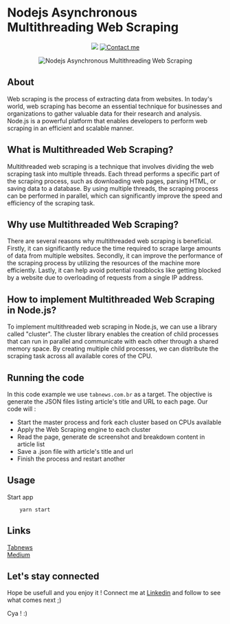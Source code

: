 # Nodejs Asynchronous Multithreading Web Scraping

<p align="center">
    <a href="#" alt="Style">
        <img src="https://img.shields.io/badge/style-flat--square-green?logo=appveyor&style=flat-square" /></a>
    <a href="https://linktr.ee/olavomello">
        <img src="https://img.shields.io/badge/contact-Contact--me-blue"
            alt="Contact me"></a>
</p>

<div align="center"><img src="https://miro.medium.com/v2/resize:fit:640/format:webp/1*PHyL96esrfTneTBHubMdWQ.png" alt="Nodejs Asynchronous Multithreading Web Scraping" title="Nodejs Asynchronous Multithreading Web Scraping"/></div>


## About 

Web scraping is the process of extracting data from websites. In today's world, web scraping has become an essential technique for businesses and organizations to gather valuable data for their research and analysis. Node.js is a powerful platform that enables developers to perform web scraping in an efficient and scalable manner.

## What is Multithreaded Web Scraping?

Multithreaded web scraping is a technique that involves dividing the web scraping task into multiple threads. Each thread performs a specific part of the scraping process, such as downloading web pages, parsing HTML, or saving data to a database. By using multiple threads, the scraping process can be performed in parallel, which can significantly improve the speed and efficiency of the scraping task.

## Why use Multithreaded Web Scraping?

There are several reasons why multithreaded web scraping is beneficial. Firstly, it can significantly reduce the time required to scrape large amounts of data from multiple websites. Secondly, it can improve the performance of the scraping process by utilizing the resources of the machine more efficiently. Lastly, it can help avoid potential roadblocks like getting blocked by a website due to overloading of requests from a single IP address.

## How to implement Multithreaded Web Scraping in Node.js?

To implement multithreaded web scraping in Node.js, we can use a library called "cluster". The cluster library enables the creation of child processes that can run in parallel and communicate with each other through a shared memory space. By creating multiple child processes, we can distribute the scraping task across all available cores of the CPU.

## Running the code


In this code example we use `tabnews.com.br` as a target. The objective is generate the JSON files listing article's title and URL to each page.
Our code will :

<ul>
  <li>Start the master process and fork each cluster based on CPUs available</li>
  <li>Apply the Web Scraping engine to each cluster</li>
  <li>Read the page, generate de screenshot and breakdown content in article list</li>
  <li>Save a .json file with article's title and url</li>
  <li>Finish the process and restart another</> 
</ul>


## Usage
 
Start app

```
    yarn start
```

## Links

<a href="https://www.tabnews.com.br/olavomello/criei-um-app-tray-com-electron-simples-e-bem-util-para-mim-talvez-tambem-seja-para-voce" target="_blank">Tabnews</a><br>
<a href="https://olavomello.medium.com/criei-um-app-tray-com-electron-simples-e-bem-%C3%BAtil-para-mim-talvez-tamb%C3%A9m-seja-para-voc%C3%AA-1fa25db53533" target="_blank">Medium</a>

## Let's stay connected

Hope be usefull and you enjoy it ! 
Connect me at <a href="https://www.linkedin.com/in/olavo-mello/" target="_blank">Linkedin</a> and follow to see what comes next ;)

Cya ! :)